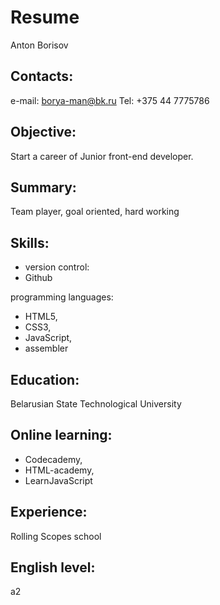 # Resume

Anton Borisov

## Contacts:
e-mail: borya-man@bk.ru
Tel: +375 44 7775786

## Objective:
Start a career of Junior front-end developer.

## Summary:
Team player, goal oriented, hard working

## Skills:
* version control: 
* Github

programming languages: 
* HTML5,
* CSS3,
* JavaScript,
* assembler

## Education:
Belarusian State Technological University

## Online learning: 
* Codecademy, 
* HTML-academy, 
* LearnJavaScript

## Experience:
Rolling Scopes school

## English level:
a2